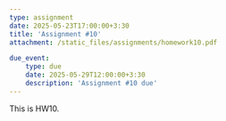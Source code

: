```yaml
---
type: assignment
date: 2025-05-23T17:00:00+3:30
title: 'Assignment #10'
attachment: /static_files/assignments/homework10.pdf

due_event: 
    type: due
    date: 2025-05-29T12:00:00+3:30
    description: 'Assignment #10 due'
---
```

This is HW10.

